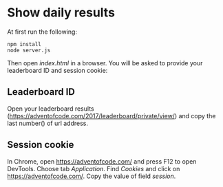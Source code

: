 # Show daily results
At first run the following:

```
npm install
node server.js
```

Then open *index.html* in a browser. You will be asked to provide your leaderboard ID and session cookie:

## Leaderboard ID
Open your leaderboard results (https://adventofcode.com/2017/leaderboard/private/view/<id>) and copy the last number(<id>) of url address.

## Session cookie
In Chrome, open https://adventofcode.com/ and press F12 to open DevTools. Choose tab *Application*. Find *Cookies* and click on https://adventofcode.com/. Copy the value of field *session*.
